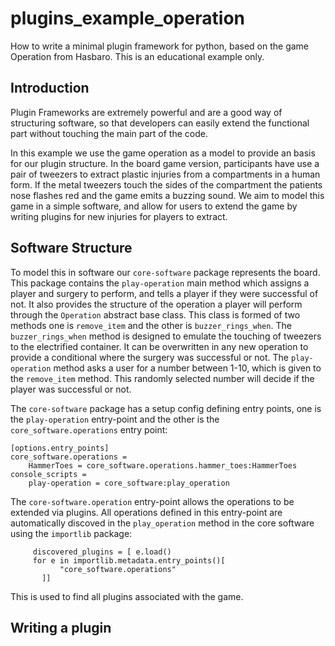 # plugins_example_operation
How to write a minimal plugin framework for python, based on the game Operation
from Hasbaro. This is an educational example only.

## Introduction
Plugin Frameworks are extremely powerful and are a good way of structuring software, so that developers can easily extend the functional part without touching the main part of the code.

In this example we use the game operation as a model to provide an basis for our plugin structure. In the board game version, participants have use a pair of tweezers to extract plastic injuries from a compartments in a human form.
If the metal tweezers touch the sides of the compartment the patients nose flashes red and the game emits a buzzing sound. We aim to model this game in a simple software, and allow
for users to extend the game by writing plugins for new injuries for players to extract. 

## Software Structure
To model this in software our `core-software` package represents the board. This package contains the `play-operation` main method which assigns a player and surgery to perform, and 
tells a player if they were successful of not.  It also provides the structure of the operation a player will perform through the `Operation`  abstract base class. This class is formed
of two methods one is `remove_item` and the other is `buzzer_rings_when`. The `buzzer_rings_when` method is designed to emulate the touching of tweezers to the electrified container. It can be overwritten in any new operation to provide a conditional where the 
surgery was successful or not. The `play-operation` method asks a user for a number between 1-10, which is given to the `remove_item` method. This randomly selected number will
decide if the player was successful or not. 

The `core-software` package has a setup config defining entry points, one is the `play-operation` entry-point and the other is the `core_software.operations` entry point:
```
[options.entry_points]
core_software.operations =
    HammerToes = core_software.operations.hammer_toes:HammerToes
console_scripts =
    play-operation = core_software:play_operation
```
The `core-software.operation` entry-point allows the operations to be extended via plugins. All operations defined in this entry-point are automatically discoved in the `play_operation`
method in the core software using the `importlib` package:

```
     discovered_plugins = [ e.load()
     for e in importlib.metadata.entry_points()[
           "core_software.operations"
       ]]

```
This is used to find all plugins associated with the game.

## Writing a plugin
